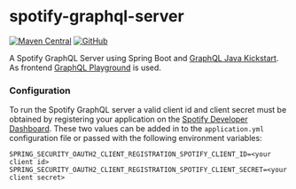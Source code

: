 # spotify-graphql-server

[![Maven Central](https://img.shields.io/maven-central/v/de.sonallux.spotify/spotify-graphql-server)](https://search.maven.org/search?q=g:%22de.sonallux.spotify%22%20AND%20a:%22spotify-graphql-server%22)
[![GitHub](https://img.shields.io/github/license/sonallux/spotify-graphql)](https://github.com/sonallux/spotify-graphql/blob/master/LICENSE)

A Spotify GraphQL Server using Spring Boot and [GraphQL Java Kickstart](https://www.graphql-java-kickstart.com/spring-boot). As frontend [GraphQL Playground](https://github.com/graphql/graphql-playground) is used.

### Configuration
To run the Spotify GraphQL server a valid client id and client secret must be obtained by registering your application on the [Spotify Developer Dashboard](https://developer.spotify.com/dashboard).
These two values can be added in to the `application.yml` configuration file or passed with the following environment variables:
````
SPRING_SECURITY_OAUTH2_CLIENT_REGISTRATION_SPOTIFY_CLIENT_ID=<your client id>
SPRING_SECURITY_OAUTH2_CLIENT_REGISTRATION_SPOTIFY_CLIENT_SECRET=<your client secret>
````
